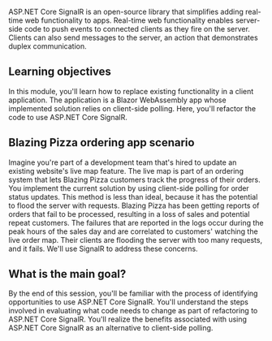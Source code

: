 ASP.NET Core SignalR is an open-source library that simplifies adding real-time web functionality to apps. Real-time web functionality enables server-side code to push events to connected clients as they fire on the server. Clients can also send messages to the server, an action that demonstrates duplex communication.

## Learning objectives

In this module, you'll learn how to replace existing functionality in a client application. The application is a Blazor WebAssembly app whose implemented solution relies on client-side polling. Here, you'll refactor the code to use ASP.NET Core SignalR.

## Blazing Pizza ordering app scenario

Imagine you're part of a development team that's hired to update an existing website's live map feature. The live map is part of an ordering system that lets Blazing Pizza customers track the progress of their orders. You implement the current solution by using client-side polling for order status updates. This method is less than ideal, because it has the potential to flood the server with requests. Blazing Pizza has been getting reports of orders that fail to be processed, resulting in a loss of sales and potential repeat customers. The failures that are reported in the logs occur during the peak hours of the sales day and are correlated to customers' watching the live order map. Their clients are flooding the server with too many requests, and it fails. We'll use SignalR to address these concerns.

## What is the main goal?

By the end of this session, you'll be familiar with the process of identifying opportunities to use ASP.NET Core SignalR. You'll understand the steps involved in evaluating what code needs to change as part of refactoring to ASP.NET Core SignalR. You'll realize the benefits associated with using ASP.NET Core SignalR as an alternative to client-side polling.
